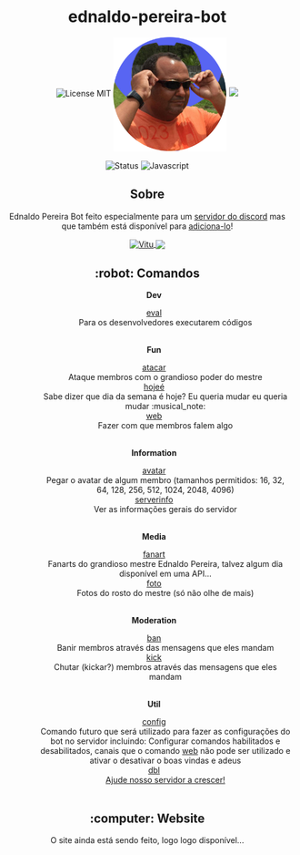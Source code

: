 <h1 align="center">ednaldo-pereira-bot</h1>
<div align="center">
   <!-- Header -->
   <img alt="License MIT" src="https://img.shields.io/badge/License-MIT-%2398C611?style=for-the-badge" />
   <!-- Ednaldo Pereira Image -->
   <img align="center" width="200px" height="200px" src=".github/images/EdnaldoDiscord.png">
   <a href="https://discord.gg/VRJC4V9zmA/">
   <img src="https://shields.io/discord/776933942816538635?style=for-the-badge">
   </a>
   <br>
   <br>
   <img alt="Status" src="https://img.shields.io/website?down_color=red&down_message=offline&label=status&style=for-the-badge&up_message=online&url=https%3A%2F%2FEdnaldo-Pereira-Bot.lckun.repl.co">
   <img alt="Javascript" src="https://img.shields.io/badge/Main%20lenguage-Javascript-%2f3ff17?style=for-the-badge&color=e7f041" /><br>
   <h2 align="center">Sobre</h2>
   <p align="center">Ednaldo Pereira Bot feito especialmente para um <a href="https://discord.gg/VRJC4V9zmA/" title="https://discord.gg/VRJC4V9zmA">servidor do discord</a> mas que também está disponível para <a href="https://discord.com/oauth2/authorize?client_id=782964490047979530&permissions=1240105086070&scope=bot%20applications.commands" title="https://discord.com/oauth2/authorize?client_id=782964490047979530&permissions=1240105086070&scope=bot%20applications.commands">adiciona-lo</a>!</p>
   <p align="center">
      <a href="https://github.com/vitu1928">
      <img align="center" alt="Vitu" src="https://img.shields.io/badge/Developed%20by%3A-Vitu-%236D38F6?style=for-the-badge" />
      <a href="https://discord.com/users/589068449544929281">
         <img align="center" src="https://badgen.net/badge/icon/discord?icon=discord&label&u&style=for-the-badge&color=5865F2" width="100px">
      </a>
   </p>
   <h2 align="center">:robot: Comandos</h2>
   <ul>
      <!-- Dev -->
      <dl><strong>Dev</strong></dl>
      <li type="none">
         <!-- eval -->
         <a href="https://github.com/vitu1928/ednaldo-pereira-bot/blob/main/Interactions/Dev/eval.js">
         eval
         </a>   
      </li>
      <dd>Para os desenvolvedores executarem códigos</dd>
      <br>
      <!-- Fun -->
      <dl><strong>Fun</strong></dl>
      <li type="none">
         <!-- atacar -->
         <a href="https://github.com/vitu1928/ednaldo-pereira-bot/blob/main/Interactions/Fun/atacar.js">
         atacar
         </a>
      </li>
      <dd>Ataque membros com o grandioso poder do mestre</dd>
      <li type="none">
         <!-- hojeé -->
         <a href="https://github.com/vitu1928/ednaldo-pereira-bot/blob/main/Interactions/Fun/atacar.js">
         hojeé
         </a> 
      </li>
      <dd>Sabe dizer que dia da semana é hoje? Eu queria mudar eu queria mudar :musical_note:</dd>
      <!-- web -->
      <li type="none">
         <a href="https://github.com/vitu1928/ednaldo-pereira-bot/blob/main/Interactions/Fun/web.js">
         web
         </a>
      </li>
      <dd>Fazer com que membros falem algo</dd>
      <br>
      <!-- Information -->
      <dl><strong>Information</strong></dl>
      <li type="none">
         <!-- avatar -->
         <a href="https://github.com/vitu1928/ednaldo-pereira-bot/blob/main/Interactions/Information/avatar.js">
         avatar
         </a>
      </li>
      <dd>Pegar o avatar de algum membro (tamanhos permitidos: 16, 32, 64, 128, 256, 512, 1024, 2048, 4096)</dd>
      <li type="none">
         <!-- serverinfo -->
         <a href="https://github.com/vitu1928/ednaldo-pereira-bot/blob/main/Interactions/Information/serverinfo.js">
         serverinfo
         </a> 
      </li>
      <dd>Ver as informações gerais do servidor</dd>
      <br>
      <!-- Media -->
      <dl><strong>Media</strong></dl>
      <li type="none">
         <!-- avatar -->
         <a href="https://github.com/vitu1928/ednaldo-pereira-bot/blob/main/Interactions/Media/fanart.js">
         fanart
         </a>
      </li>
      <dd>Fanarts do grandioso mestre Ednaldo Pereira, talvez algum dia disponível em uma API...</dd>
      <li type="none">
         <!-- foto -->
         <a href="https://github.com/vitu1928/ednaldo-pereira-bot/blob/main/Interactions/Media/foto.js">
         foto
         </a> 
      </li>
      <dd>Fotos do rosto do mestre (só não olhe de mais) </dd>
      <br>
      <!-- Moderation -->
      <dl><strong>Moderation</strong></dl>
      <li type="none">
         <!-- ban -->
         <a href="https://github.com/vitu1928/ednaldo-pereira-bot/blob/main/Interactions/Moderation/ban.js">
         ban
         </a>
      </li>
      <dd>Banir membros através das mensagens que eles mandam</dd>
      <li type="none">
         <!-- kick -->
         <a href="https://github.com/vitu1928/ednaldo-pereira-bot/blob/main/Interactions/Moderation/kick.js">
         kick
         </a> 
      </li>
      <dd>Chutar (kickar?) membros através das mensagens que eles mandam</dd>
      <br>
      <!-- Util -->
      <dl><strong>Util</strong></dl>
      <li type="none">
         <!-- config -->
         <a href="https://github.com/vitu1928/ednaldo-pereira-bot/blob/main/Interactions/Util/config.js">
         config
         </a>
      </li>
      <dd>Comando futuro que será utilizado para fazer as configurações do bot no servidor incluindo: Configurar comandos habilitados e desabilitados, canais que o comando <a href="https://github.com/vitu1928/ednaldo-pereira-bot/blob/main/Interactions/Fun/web.js">web</a> não pode ser utilizado e ativar o desativar o boas vindas e adeus</dd>
      <li type="none">
         <!-- dbl -->
         <a href="https://github.com/vitu1928/ednaldo-pereira-bot/blob/main/Interactions/Util/dbl.js">
         dbl
         </a> 
      </li>
      <dd><a href="https://top.gg/servers/776933942816538635/vote">Ajude nosso servidor a crescer!</a></dd>
      <br>
   </ul>
   <h2 align="center">:computer: Website</h2>
   <p align="center">O site ainda está sendo feito, logo logo disponível...
   <p>
</div>
